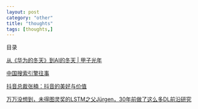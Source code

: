 ```yaml
---
layout: post
category: "other"
title: "thoughts"
tags: [thoughts,]
---
```


目录

<!-- TOC -->


<!-- /TOC -->


[从《华为的冬天》到AI的冬天 \| 甲子光年](https://mp.weixin.qq.com/s?__biz=MzU5OTI0NTc3Mg==&mid=2247487438&idx=1&sn=86671a6ce9a6658e8885e13bcc44e37c&chksm=feb6996dc9c1107ba519e52e6911722ca2c2fb0c5c7644cb5cb16ab72106047e729b88363e98&mpshare=1&scene=1&srcid=&sharer_sharetime=1565158831453&sharer_shareid=8e95986c8c4779e3cdf4e60b3c7aa752&pass_ticket=Kz97uXi0CH4ceADUC3ocCNkjZjy%2B0DTtVYOM7n%2FmWttTt5YKTC2DQT9lqCel7dDR#rd)

[中国搜索引擎往事](https://mp.weixin.qq.com/s/4wR-wWGIgaQTj4LCBg-EbA)

[抖音总裁张楠：抖音的美好与价值](https://mp.weixin.qq.com/s/t0B08Fu2cGygEh9Hn8SwXg)

[万万没想到，未得图灵奖的LSTM之父Jürgen，30年前做了这么多DL前沿研究](https://mp.weixin.qq.com/s/hDF-ObBFpR50KogIgPCtRg)
